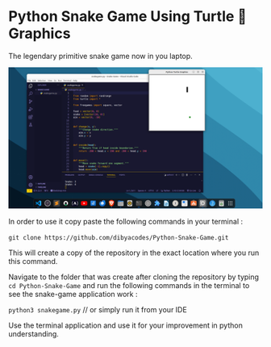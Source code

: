 
# Python Snake Game Using Turtle 🐢 Graphics

The legendary primitive snake game now in you laptop.



![PYTHON_SNAKE_GAME](https://github.com/dibyacodes/Python-Snake-Game/blob/main/Snake%20Game/Screenshot%20from%202023-12-06%2019-54-15.png)

In order to use it copy paste the following commands in your terminal :



`git clone https://github.com/dibyacodes/Python-Snake-Game.git`

This will create a copy of the repository in the exact location where you run this command.

Navigate to the folder that was create after cloning the repository by typing `cd Python-Snake-Game` and run the following commands in the terminal to see the snake-game application work :

`python3 snakegame.py` // or simply run it from your IDE


Use the terminal application and use it for your improvement in python understanding.
